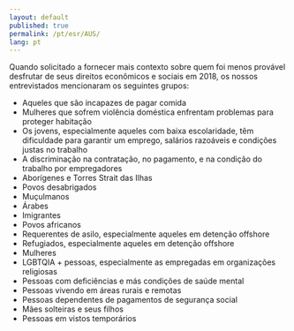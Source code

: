 ```yaml
---
layout: default
published: true
permalink: /pt/esr/AUS/
lang: pt
---
```


Quando solicitado a fornecer mais contexto sobre quem foi menos provável desfrutar de seus direitos econômicos e sociais em 2018, os nossos entrevistados mencionaram os seguintes grupos:
- Aqueles que são incapazes de pagar comida
- Mulheres que sofrem violência doméstica enfrentam problemas para proteger habitação
- Os jovens, especialmente aqueles com baixa escolaridade, têm dificuldade para garantir um emprego, salários razoáveis e condições justas no trabalho
- A discriminação na contratação, no pagamento, e na condição do trabalho por empregadores 
- Aborígenes e  Torres Strait das Ilhas
- Povos desabrigados
- Muçulmanos
- Árabes
- Imigrantes
- Povos africanos
- Requerentes de asilo, especialmente aqueles em detenção offshore
- Refugiados, especialmente aqueles em detenção offshore
- Mulheres
- LGBTQIA + pessoas, especialmente as empregadas em organizações religiosas
- Pessoas com deficiências e más condições de saúde mental
- Pessoas vivendo em áreas rurais e remotas
- Pessoas dependentes de pagamentos de segurança social
- Mães solteiras e seus filhos
- Pessoas em vistos temporários

